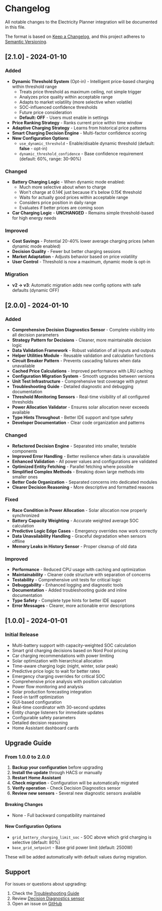 # Changelog

All notable changes to the Electricity Planner integration will be documented in this file.

The format is based on [Keep a Changelog](https://keepachangelog.com/en/1.0.0/),
and this project adheres to [Semantic Versioning](https://semver.org/spec/v2.0.0.html).

## [2.1.0] - 2024-01-10

### Added
- **Dynamic Threshold System** (Opt-in) - Intelligent price-based charging within threshold range
  - Treats price threshold as maximum ceiling, not simple trigger
  - Analyzes price quality within acceptable range
  - Adapts to market volatility (more selective when volatile)
  - SOC-influenced confidence thresholds
  - Future price consideration
  - **Default: OFF** - Users must enable in settings
- **Price Ranking Strategy** - Ranks current price within time window
- **Adaptive Charging Strategy** - Learns from historical price patterns
- **Smart Charging Decision Engine** - Multi-factor confidence scoring
- **New Configuration Options**:
  - `use_dynamic_threshold` - Enable/disable dynamic threshold (default: **false** - opt-in)
  - `dynamic_threshold_confidence` - Base confidence requirement (default: 60%, range: 30-90%)

### Changed
- **Battery Charging Logic** - When dynamic mode enabled:
  - Much more selective about when to charge
  - Won't charge at 0.14€ just because it's below 0.15€ threshold
  - Waits for actually good prices within acceptable range
  - Considers price position in daily range
  - Evaluates if better prices are coming soon
- **Car Charging Logic** - **UNCHANGED** - Remains simple threshold-based for high energy needs

### Improved
- **Cost Savings** - Potential 20-40% lower average charging prices (when dynamic mode enabled)
- **Decision Quality** - Fewer but better charging sessions
- **Market Adaptation** - Adjusts behavior based on price volatility
- **User Control** - Threshold is now a maximum, dynamic mode is opt-in

### Migration
- **v2 → v3**: Automatic migration adds new config options with safe defaults (dynamic OFF)

## [2.0.0] - 2024-01-10

### Added
- **Comprehensive Decision Diagnostics Sensor** - Complete visibility into all decision parameters
- **Strategy Pattern for Decisions** - Cleaner, more maintainable decision logic
- **Data Validation Framework** - Robust validation of all inputs and outputs
- **Helper Utilities Module** - Reusable validation and calculation functions
- **Circuit Breaker Pattern** - Prevents cascading failures when data unavailable
- **Cached Price Calculations** - Improved performance with LRU caching
- **Configuration Migration System** - Smooth upgrades between versions
- **Unit Test Infrastructure** - Comprehensive test coverage with pytest
- **Troubleshooting Guide** - Detailed diagnostic and debugging documentation
- **Threshold Monitoring Sensors** - Real-time visibility of all configured thresholds
- **Power Allocation Validator** - Ensures solar allocation never exceeds available
- **Type Hints Throughout** - Better IDE support and type safety
- **Developer Documentation** - Clear code organization and patterns

### Changed
- **Refactored Decision Engine** - Separated into smaller, testable components
- **Improved Error Handling** - Better resilience when data is unavailable
- **Enhanced Validation** - All power values and configurations are validated
- **Optimized Entity Fetching** - Parallel fetching where possible
- **Simplified Complex Methods** - Breaking down large methods into smaller ones
- **Better Code Organization** - Separated concerns into dedicated modules
- **Clearer Decision Reasoning** - More descriptive and formatted reasons

### Fixed
- **Race Condition in Power Allocation** - Solar allocation now properly synchronized
- **Battery Capacity Weighting** - Accurate weighted average SOC calculation
- **Predictive Logic Edge Cases** - Emergency overrides now work correctly
- **Data Unavailability Handling** - Graceful degradation when sensors offline
- **Memory Leaks in History Sensor** - Proper cleanup of old data

### Improved
- **Performance** - Reduced CPU usage with caching and optimization
- **Maintainability** - Cleaner code structure with separation of concerns
- **Testability** - Comprehensive unit tests for critical logic
- **Debuggability** - Enhanced logging and diagnostic tools
- **Documentation** - Added troubleshooting guide and inline documentation
- **Type Safety** - Complete type hints for better IDE support
- **Error Messages** - Clearer, more actionable error descriptions

## [1.0.0] - 2024-01-01

### Initial Release
- Multi-battery support with capacity-weighted SOC calculation
- Smart grid charging decisions based on Nord Pool pricing
- Car charging recommendations with power limiting
- Solar optimization with hierarchical allocation
- Time-aware charging logic (night, winter, solar peak)
- Predictive price logic to wait for better rates
- Emergency charging overrides for critical SOC
- Comprehensive price analysis with position calculation
- Power flow monitoring and analysis
- Solar production forecasting integration
- Feed-in tariff optimization
- GUI-based configuration
- Real-time coordinator with 30-second updates
- Entity change listeners for immediate updates
- Configurable safety parameters
- Detailed decision reasoning
- Home Assistant dashboard cards

## Upgrade Guide

### From 1.0.0 to 2.0.0

1. **Backup your configuration** before upgrading
2. **Install the update** through HACS or manually
3. **Restart Home Assistant** 
4. **Check migration** - Configuration will be automatically migrated
5. **Verify operation** - Check Decision Diagnostics sensor
6. **Review new sensors** - Several new diagnostic sensors available

#### Breaking Changes
- None - Full backward compatibility maintained

#### New Configuration Options
- `grid_battery_charging_limit_soc` - SOC above which grid charging is selective (default: 80%)
- `base_grid_setpoint` - Base grid power limit (default: 2500W)

These will be added automatically with default values during migration.

## Support

For issues or questions about upgrading:
1. Check the [Troubleshooting Guide](TROUBLESHOOTING.md)
2. Review [Decision Diagnostics sensor](README.md#decision-validation)
3. Open an issue on [GitHub](https://github.com/emavap/electricity_planner/issues)
